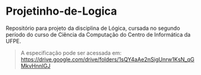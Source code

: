 # Projetinho-de-Logica
Repositório para projeto da disciplina de Lógica, cursada no segundo período do curso de Ciência da Computação do Centro de Informática da UFPE.

> A especificação pode ser acessada em: https://drive.google.com/drive/folders/1sQY4aAe2nSigUnrw1KsN_qGMkvHnnIGJ
